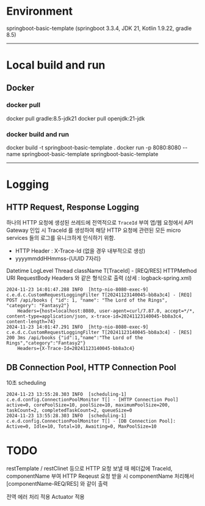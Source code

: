 # Environment
springboot-basic-template 
(springboot 3.3.4, JDK 21, Kotlin 1.9.22, gradle 8.5)

---

# Local build and run

## Docker

### docker pull
docker pull gradle:8.5-jdk21
docker pull openjdk:21-jdk

### docker build and run
docker build -t springboot-basic-template .
docker run -p 8080:8080 --name springboot-basic-template springboot-basic-template

---


# Logging

## HTTP Request, Response Logging
하나의 HTTP 요청에 생성된 쓰레드에 전역적으로 `TraceId` 부여
앱/웹 요청에서 API Gateway 인입 시 TraceId 를 생성하여 해당 HTTP 요청에 관련된 모든 micro services 들의 로그를 유니크하게 인식하기 위함.
- HTTP Header : X-Trace-Id    (없을 경우 내부적으로 생성)
- yyyymmddHHmmss-{UUID 7자리}

Datetime LogLevel Thread className T[TraceId] - [REQ/RES] HTTPMethod URI RequestBody 
    Headers
와 같은 형식으로 출력 (상세 : logback-spring.xml)
```
2024-11-23 14:01:47.288 INFO  [http-nio-8080-exec-9] c.e.d.c.CustomRequestLoggingFilter T[20241123140045-bb8a3c4] - [REQ] POST /api/books { "id": 1, "name": "The Lord of the Rings", "category": "Fantasy2"} 
	Headers={host=localhost:8080, user-agent=curl/7.87.0, accept=*/*, content-type=application/json, x-trace-id=20241123140045-bb8a3c4, content-length=74}
2024-11-23 14:01:47.291 INFO  [http-nio-8080-exec-9] c.e.d.c.CustomRequestLoggingFilter T[20241123140045-bb8a3c4] - [RES] 200 3ms /api/books {"id":1,"name":"The Lord of the Rings","category":"Fantasy2"} 
	Headers={X-Trace-Id=20241123140045-bb8a3c4}    
```

## DB Connection Pool, HTTP Connection Pool
10초 scheduling

```
2024-11-23 13:55:28.303 INFO  [scheduling-1] c.e.d.config.ConnectionPoolMonitor T[] - [HTTP Connection Pool] active=0, corePoolSize=10, poolSize=10, maximumPoolSize=200, taskCount=2, completedTaskCount=2, queueSize=0
2024-11-23 13:55:28.303 INFO  [scheduling-1] c.e.d.config.ConnectionPoolMonitor T[] - [DB Connection Pool]: Active=0, Idle=10, Total=10, Awaiting=0, MaxPoolSize=10 
```

# TODO
restTemplate / restClinet 등으로 HTTP 요청 보낼 때 헤더값에 TraceId, componentName 부여
HTTP Reqeust 요청 받을 시 componentName 처리해서 [componentName-REQ/RES] 와 같이 출력

전역 에러 처리 적용
Actuator 적용